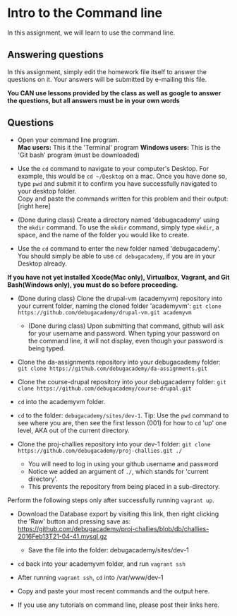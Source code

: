 # Intro to the Command line
In this assignment, we will learn to use the command line.

## Answering questions
In this assignment, simply edit the homework file itself to answer the questions on it. Your answers will be submitted by e-mailing this file.

**You CAN use lessons provided by the class as well as google to answer the questions, but all answers must be in your own words**

## Questions
- Open your command line program.  
**Mac users:** This it the 'Terminal' program
**Windows users:** This is the 'Git bash' program (must be downloaded)

- Use the ```cd``` command to navigate to your computer's Desktop. For example, this would be ```cd ~/Desktop``` on a mac. Once you have done so, type ```pwd``` and submit it to confirm you have successfully navigated to your desktop folder.  
Copy and paste the commands written for this problem and their output: [right here]  

- (Done during class) Create a directory named 'debugacademy' using the ```mkdir``` command. To use the ```mkdir``` command, simply type ```mkdir```, a space, and the name of the folder you would like to create.  

- Use the ```cd``` command to enter the new folder named 'debugacademy'. You should simply be able to use ```cd debugacademy```, if you are in your Desktop already.

**If you have not yet installed Xcode(Mac only), Virtualbox, Vagrant, and Git Bash(Windows only), you must do so before proceeding.**

- (Done during class) Clone the drupal-vm (academyvm) repository into your current folder, naming the cloned folder 'academyvm': ```git clone https://github.com/debugacademy/drupal-vm.git academyvm```
  - (Done during class) Upon submitting that command, github will ask for your username and password. When typing your password on the command line, it will not display, even though your password is being typed.

- Clone the da-assignments repository into your debugacademy folder: ```git clone https://github.com/debugacademy/da-assignments.git```

- Clone the course-drupal repository into your debugacademy folder: ```git clone https://github.com/debugacademy/course-drupal.git```

- ```cd``` into the academyvm folder.

- ```cd``` to the folder: ```debugacademy/sites/dev-1```. Tip: Use the ```pwd``` command to see where you are, then see the first lesson (001) for how to ```cd``` 'up' one level, AKA out of the current directory.

- Clone the proj-challies repository into your dev-1 folder: ```git clone https://github.com/debugacademy/proj-challies.git ./```
  - You will need to log in using your github username and password
  - Notice we added an argument of ```./```, which stands for 'current directory'. 
  - This prevents the repository from being placed in a sub-directory.

Perform the following steps only after successfully running ```vagrant up```.

- Download the Database export by visiting this link, then right clicking the 'Raw' button and pressing save as: https://github.com/debugacademy/proj-challies/blob/db/challies-2016Feb13T21-04-41.mysql.gz
  - Save the file into the folder: debugacademy/sites/dev-1

- ```cd``` back into your academyvm folder, and run ```vagrant ssh```

- After running ```vagrant ssh```, ```cd``` into /var/www/dev-1

- Copy and paste your most recent commands and the output here.

- If you use any tutorials on command line, please post their links here.
